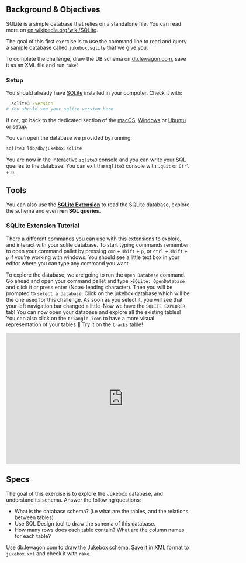 ## Background & Objectives

SQLite is a simple database that relies on a standalone file. You can read more on [en.wikipedia.org/wiki/SQLite](http://en.wikipedia.org/wiki/SQLite).

The goal of this first exercise is to use the command line to read and query a sample database called `jukebox.sqlite` that we give you.

To complete the challenge, draw the DB schema on [db.lewagon.com](http://db.lewagon.com/), save it as an XML file and run `rake`!

### Setup

You should already have [SQLite](https://sqlite.org/index.html) installed in your computer. Check it with:

```bash
  sqlite3 -version
# You should see your sqlite version here
```

If not, go back to the dedicated section of the [macOS](https://github.com/lewagon/setup/blob/master/macos.md#sqlite), [Windows](https://github.com/lewagon/setup/blob/master/windows.md#sqlite) or [Ubuntu](https://github.com/lewagon/setup/blob/master/ubuntu.md#sqlite) or  setup.

You can open the database we provided by running:

```bash
sqlite3 lib/db/jukebox.sqlite
```

You are now in the interactive `sqlite3` console and you can write your SQL queries to the database. You can exit the `sqlite3` console with `.quit` or `Ctrl + D`.

## Tools

You can also use the **[SQLite Extension](https://marketplace.visualstudio.com/items?itemName=alexcvzz.vscode-sqlite)** to read the SQLite database, explore the schema and even **run SQL queries**.


### SQLite Extension Tutorial

There a different commands you can use with this extensions to explore, and interact with your sqlite database.  To start typing commands remember to open your command pallet by pressing `cmd` + `shift` + `p`, or `ctrl` + `shift` + `p` if you're working with windows. You should see a little text box in your editor where you can type any command you want.

To explore the database, we are going to run the `Open Database` command. Go ahead and open your command pallet and type `>SQLite: OpenDatabase` and click it or press enter (Note`>` leading character). Then you will be prompted to `select a database`. Click on the jukebox database which will be the one used for this challenge. As soon as you select it, you will see that your left navigation bar changed a little. Now we have the `SQLITE EXPLORER` tab! You can now open your database and explore all the existing tables! You can also click on the `triangle icon` to have a more visual representation of your tables :raised_hands: Try it on the `tracks` table!

<iframe src="https://player.vimeo.com/video/690517736?h=3af456d7bb" width="640" height="360" frameborder="0" webkitallowfullscreen mozallowfullscreen allowfullscreen></iframe>


## Specs

The goal of this exercise is to explore the Jukebox database, and understand its schema. Answer the following questions:
- What is the database schema? (i.e what are the tables, and the relations between tables)
- Use SQL Design tool to draw the schema of this database.
- How many rows does each table contain? What are the column names for each table?

Use [db.lewagon.com](http://db.lewagon.com/) to draw the Jukebox schema. Save it in XML format to `jukebox.xml` and check it with `rake`.
